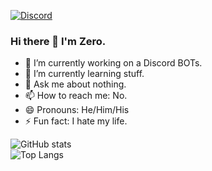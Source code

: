 [![Discord](https://discord.c99.nl/widget/theme-2/211774244294623243.png)](https://discord.gg/DnGVgXR4dC)

### Hi there 👋 I'm Zero.

- 🔭 I’m currently working on a Discord BOTs.
- 🌱 I’m currently learning stuff.
- 💬 Ask me about nothing.
- 📫 How to reach me: No.
- 😄 Pronouns: He/Him/His
- ⚡ Fun fact: I hate my life.

![GitHub stats](https://github-readme-stats.vercel.app/api?username=Zeroo000&show_icons=true&count_private=true)  
![Top Langs](https://github-readme-stats.vercel.app/api/top-langs/?username=Zeroo000)
